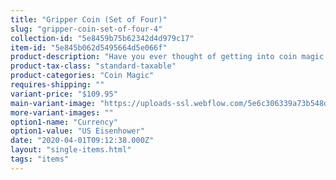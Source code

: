 ```yaml
---
title: "Gripper Coin (Set of Four)"
slug: "gripper-coin-set-of-four-4"
collection-id: "5e8459b75b62342d4d979c17"
item-id: "5e845b062d5495664d5e066f"
product-description: "Have you ever thought of getting into coin magic but were put off by all the hard coin sleights that comes with it? Well, we have now solved that problem. Introducing the Gripper Coins. The Gripper Coins are a special, handmade coin that has a space-age silicone band embedded into the edge of the coin which prevents it from slipping in just about any palming position you decide to use. For the beginner coin workers, the Gripper Coins will enhance your learning process immensely when you are practicing your various palming moves. And for the seasoned professionals, the Gripper Coins will give you that sure-locking feel in any of your desired coin palms. The Gripper Coin comes in 6 different denominations, the U.S. quarter, the U.S. half dollar, the Euro 50 cent piece, the British 10 pence, the U.S. Eisenhower and the English penny."
product-tax-class: "standard-taxable"
product-categories: "Coin Magic"
requires-shipping: ""
variant-price: "$109.95"
main-variant-image: "https://uploads-ssl.webflow.com/5e6c306339a73b548db5c522/5e845b065b6234327897a0de_5e6d5576e64d7d9576d0bb3a_rpr-gripper-coin-set-us-eisenhower.png"
more-variant-images: ""
option1-name: "Currency"
option1-value: "US Eisenhower"
date: "2020-04-01T09:12:38.000Z"
layout: "single-items.html"
tags: "items"
---
```



